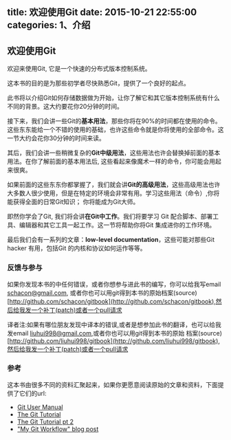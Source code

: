 title: 欢迎使用Git
date: 2015-10-21 22:55:00
categories: 1、介绍
---
## 欢迎使用Git ##

欢迎来使用Git, 它是一个快速的分布式版本控制系统。

这本书的目的是为那些初学者尽快熟悉Git，提供了一个良好的起点。

此书将以介绍Git如何存储数据做为开始，让你了解它和其它版本控制系统有什么不同的背景。这大约要花你20分钟的时间。

接下来，我们会讲一些Git的**基本用法**，那些你将在90%的时间都在使用的命令。这些东东能给一个不错的使用的基础，也许这些命令就是你将使用的全部命令。这一节大约会花你30分钟的时间来读。

其后，我们会讲一些稍微复杂的**Git中级用法**，这些用法也许会替换掉前面的基本用法。在你了解前面的基本用法后, 这些看起来像魔术一样的命令，你可能会用起来很爽。

如果前面的这些东东你都掌握了，我们就会讲**Git的高级用法**，这些高级用法也许大多数人很少使用，但是在特定的环境会非常有用。学习这些用法（命令）,你将能获得全面的日常Git知识； 你将能成为Git大师。

即然你学会了Git, 我们将会讲**在Git中工作**。我们将要学习 Git 配合脚本、部署工具、编辑器和其它工具一起工作。这一节将帮助你将Git 集成进你的工作环境。

最后我们会有一系列的文章：**low-level documentation**，这些可能对那些Git hacker 有用，包括Git 的内核和协议如何运作等等。

### 反馈与参与 ###

如果你发现本书的中任何错误，或者你想参与进此书的编写，你可以给我写email [schacon@gmail.com](mailto:schancon@gmail.com), 或者你也可以用git得到本书的原始档案(source) [http://github.com/schacon/gitbook](http://github.com/schacon/gitbook),然后给我发一个补丁(patch)或者一个pull请求

译者注:如果有哪位朋友发现中译本的错误,或者是想参加此书的翻译，也可以给我发email [liuhui998@gmail.com](mailto:liuhui998@gmail.com),或者你也可以用git得到本书的原始
档案(source) [http://github.com/liuhui998/gitbook](http://github.com/liuhui998/gitbook),然后给我发一个补丁(patch)或者一个pull请求

### 参考 ###

这本书由很多不同的资料汇聚起来，如果你更愿意阅读原始的文章和资料，下面提供了它们的url:

* [Git User Manual](http://www.kernel.org/pub/software/scm/git/docs/user-manual.html)
* [The Git Tutorial](http://www.kernel.org/pub/software/scm/git/docs/gittutorial.html)
* [The Git Tutorial pt 2](http://www.kernel.org/pub/software/scm/git/docs/gittutorial-2.html)
* ["My Git Workflow" blog post](http://osteele.com/archives/2008/05/my-git-workflow)
